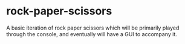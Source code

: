 # rock-paper-scissors
A basic iteration of rock paper scissors which will be primarily played through the console, and eventually will have a GUI to accompany it.
